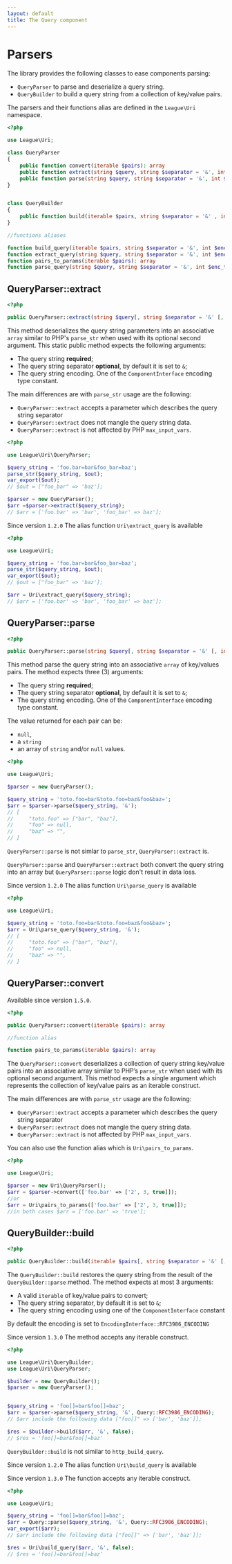 ```yaml
---
layout: default
title: The Query component
---
```


Parsers
=======

The library provides the following classes to ease components parsing:

- `QueryParser` to parse and deserialize a query string.
- `QueryBuilder` to build a query string from a collection of key/value pairs.

<p class="message-notice">The parsers and their functions alias are defined in the <code>League\Uri</code> namespace.</p>

~~~php
<?php

use League\Uri;

class QueryParser
{
	public function convert(iterable $pairs): array
	public function extract(string $query, string $separator = '&', int $enc_type = PHP_QUERY_RFC3986): array
	public function parse(string $query, string $separator = '&', int $enc_type = PHP_QUERY_RFC3986): array
}


class QueryBuilder
{
	public function build(iterable $pairs, string $separator = '&' , int $enc_type = PHP_QUERY_RFC3986): string
}

//functions aliases

function build_query(iterable $pairs, string $separator = '&', int $enc_type = PHP_QUERY_RFC3986): string
function extract_query(string $query, string $separator = '&', int $enc_type = PHP_QUERY_RFC3986): array
function pairs_to_params(iterable $pairs): array
function parse_query(string $query, string $separator = '&', int $enc_type = PHP_QUERY_RFC3986): array
~~~

## QueryParser::extract

~~~php
<?php

public QueryParser::extract(string $query[, string $separator = '&' [, int $enc_type = PHP_QUERY_RFC3986]]): array
~~~

This method deserializes the query string parameters into an associative `array` similar to PHP's `parse_str` when used with its optional second argument. This static public method expects the following arguments:

- The query string **required**;
- The query string separator **optional**, by default it is set to `&`;
- The query string encoding. One of the `ComponentInterface` encoding type constant.

The main differences are with `parse_str` usage are the following:

- `QueryParser::extract` accepts a parameter which describes the query string separator
- `QueryParser::extract` does not mangle the query string data.
- `QueryParser::extract` is not affected by PHP `max_input_vars`.

~~~php
<?php

use League\Uri\QueryParser;

$query_string = 'foo.bar=bar&foo_bar=baz';
parse_str($query_string, $out);
var_export($out);
// $out = ["foo_bar" => 'baz'];

$parser = new QueryParser();
$arr =$parser->extract($query_string);
// $arr = ['foo.bar' => 'bar', 'foo_bar' => baz'];
~~~

<p class="message-info">Since version <code>1.2.0</code> The alias function <code>Uri\extract_query</code> is available</p>

~~~php
<?php

use League\Uri;

$query_string = 'foo.bar=bar&foo_bar=baz';
parse_str($query_string, $out);
var_export($out);
// $out = ["foo_bar" => 'baz'];

$arr = Uri\extract_query($query_string);
// $arr = ['foo.bar' => 'bar', 'foo_bar' => baz'];
~~~


## QueryParser::parse

~~~php
<?php

public QueryParser::parse(string $query[, string $separator = '&' [, int $enc_type = PHP_QUERY_RFC3986]]): array
~~~

This method parse the query string into an associative `array` of key/values pairs. The method expects three (3) arguments:

- The query string **required**;
- The query string separator **optional**, by default it is set to `&`;
- The query string encoding. One of the `ComponentInterface` encoding type constant.

The value returned for each pair can be:

- `null`,
- a `string`
- an array of `string` and/or `null` values.

~~~php
<?php

use League\Uri;

$parser = new QueryParser();

$query_string = 'toto.foo=bar&toto.foo=baz&foo&baz=';
$arr = $parser->parse($query_string, '&');
// [
//     "toto.foo" => ["bar", "baz"],
//     "foo" => null,
//     "baz" => "",
// ]
~~~


<p class="message-warning"><code>QueryParser::parse</code> is not simlar to <code>parse_str</code>, <code>QueryParser::extract</code> is.</p>

<p class="message-warning"><code>QueryParser::parse</code> and <code>QueryParser::extract</code> both convert the query string into an array but <code>QueryParser::parse</code> logic don't result in data loss.</p>

<p class="message-info">Since version <code>1.2.0</code> The alias function <code>Uri\parse_query</code> is available</p>

~~~php
<?php

use League\Uri;

$query_string = 'toto.foo=bar&toto.foo=baz&foo&baz=';
$arr = Uri\parse_query($query_string, '&');
// [
//     "toto.foo" => ["bar", "baz"],
//     "foo" => null,
//     "baz" => "",
// ]
~~~

## QueryParser::convert

<p class="message-info">Available since version <code>1.5.0</code>.</p>


~~~php
<?php

public QueryParser::convert(iterable $pairs): array

//function alias

function pairs_to_params(iterable $pairs): array
~~~

The `QueryParser::convert` deserializes a collection of query string key/value pairs into an associative array similar to PHP’s `parse_str` when used with its optional second argument. This method expects a single argument which represents the collection of key/value pairs as an iterable construct.

The main differences are with `parse_str` usage are the following:

- `QueryParser::extract` accepts a parameter which describes the query string separator
- `QueryParser::extract` does not mangle the query string data.
- `QueryParser::extract` is not affected by PHP `max_input_vars`.

You can also use the function alias which is `Uri\pairs_to_params`.

~~~php
<?php

use League\Uri;

$parser = new Uri\QueryParser();
$arr = $parser->convert(['foo.bar' => ['2', 3, true]]);
//or
$arr = Uri\pairs_to_params(['foo.bar' => ['2', 3, true]]);
//in both cases $arr = ['foo.bar' => 'true'];
~~~


## QueryBuilder::build

~~~php
<?php

public QueryBuilder::build(iterable $pairs[, string $separator = '&' [, int $enc_type = PHP_QUERY_RFC3986]]): array
~~~

The `QueryBuilder::build` restores the query string from the result of the `QueryBuilder::parse` method. The method expects at most 3 arguments:

- A valid `iterable` of key/value pairs to convert;
- The query string separator, by default it is set to `&`;
- The query string encoding using one of the `ComponentInterface` constant

<p class="message-info">By default the encoding is set to <code>EncodingInterface::RFC3986_ENCODING</code></p>
<p class="message-info">Since version <code>1.3.0</code> The method accepts any iterable construct.</p>

~~~php
<?php

use League\Uri\QueryBuilder;
use League\Uri\QueryParser;

$builder = new QueryBuilder();
$parser = new QueryParser();


$query_string = 'foo[]=bar&foo[]=baz';
$arr = $parser->parse($query_string, '&', Query::RFC3986_ENCODING);
// $arr include the following data ["foo[]" => ['bar', 'baz']];

$res = $builder->build($arr, '&', false);
// $res = 'foo[]=bar&foo[]=baz'
~~~

<p class="message-warning"><code>QueryBuilder::build</code> is not similar to <code>http_build_query</code>.</p>
<p class="message-info">Since version <code>1.2.0</code> The alias function <code>Uri\build_query</code> is available</p>
<p class="message-info">Since version <code>1.3.0</code> The function accepts any iterable construct.</p>

~~~php
<?php

use League\Uri;

$query_string = 'foo[]=bar&foo[]=baz';
$arr = Query::parse($query_string, '&', Query::RFC3986_ENCODING);
var_export($arr);
// $arr include the following data ["foo[]" => ['bar', 'baz']];

$res = Uri\build_query($arr, '&', false);
// $res = 'foo[]=bar&foo[]=baz'
~~~
